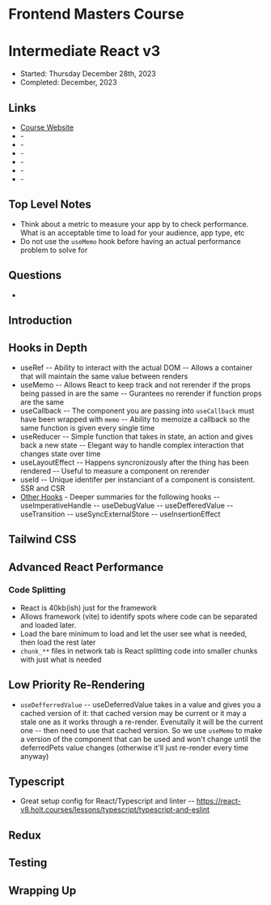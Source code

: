 # Frontend Masters Course

# Intermediate React v3

- Started: Thursday December 28th, 2023
- Completed: December, 2023

## Links

- [Course Website](https://react-v8.holt.courses/lessons/intermediate-react-v5/welcome-to-intermediate-react-v5)
- []() -
- []() -
- []() -
- []() -
- []() -
- []() -

## Top Level Notes
- Think about a metric to measure your app by to check performance. What is an acceptable time to load for your audience, app type, etc
- Do not use the `useMemo` hook before having an actual performance problem to solve for

## Questions

-

## Introduction

## Hooks in Depth

- useRef
  -- Ability to interact with the actual DOM
  -- Allows a container that will maintain the same value between renders
- useMemo
  -- Allows React to keep track and not rerender if the props being passed in are the same
  -- Gurantees no rerender if function props are the same
- useCallback
  -- The component you are passing into `useCallback` must have been wrapped with `memo`
  -- Ability to memoize a callback so the same function is given every single time
- useReducer
  -- Simple function that takes in state, an action and gives back a new state
  -- Elegant way to handle complex interaction that changes state over time
- useLayoutEffect
  -- Happens syncronizously after the thing has been rendered
  -- Useful to measure a component on rerender
- useId
  -- Unique identifer per instanciant of a component is consistent. SSR and CSR
- [Other Hooks](https://react-v8.holt.courses/lessons/hooks-in-depth/others) - Deeper summaries for the following hooks
  -- useImperativeHandle
  -- useDebugValue
  -- useDefferedValue
  -- useTransition
  -- useSyncExternalStore
  -- useInsertionEffect

## Tailwind CSS

## Advanced React Performance
### Code Splitting
- React is 40kb(ish) just for the framework
- Allows framework (vite) to identify spots where code can be separated and loaded later. 
- Load the bare minimum to load and let the user see what is needed, then load the rest later
- `chunk_**` files in network tab is React splitting code into smaller chunks with just what is needed
## Low Priority Re-Rendering
- `useDefferredValue`
-- useDeferredValue takes in a value and gives you a cached version of it: that cached version may be current or it may a stale one as it works through a re-render. Evenutally it will be the current one
-- then need to use that cached version. So we use `useMemo` to make a version of the component that can be used and won't change until the deferredPets value changes (otherwise it'll just re-render every time anyway)
## Typescript
- Great setup config for React/Typescript and linter
-- https://react-v8.holt.courses/lessons/typescript/typescript-and-eslint
## Redux

## Testing

## Wrapping Up

